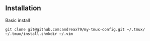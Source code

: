 Installation
------------

Basic install

    git clone git@github.com:andreax79/my-tmux-config.git ~/.tmux/
    ~/.tmux/install.shmkdir ~/.vim
